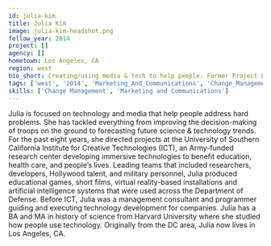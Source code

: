 ```yaml
---
id: julia-kim
title: Julia Kim
image: julia-kim-headshot.png
fellow_year: 2014
project: []
agency: []
hometown: Los Angeles, CA
region: west
bio_short: Creating/using media & tech to help people. Former Project Leader, USC Institute for Creative Technologies. History of Science/Harvard Univ.
tags: ['west', '2014', 'Marketing_And_Communications', 'Change_Management']
skills: ['Change Management', 'Marketing and Communications']
---
```


 Julia is focused on technology and media that help people address hard problems. She has tackled everything from improving the decision-making of troops on the ground to forecasting future science & technology trends. For the past eight years, she directed projects at the University of Southern California Institute for Creative Technologies (ICT), an Army-funded research center developing immersive technologies to benefit education, health care, and people’s lives. Leading teams that included researchers, developers, Hollywood talent, and military personnel, Julia produced educational games, short films, virtual reality-based installations and artificial intelligence systems that were used across the Department of Defense. Before ICT, Julia was a management consultant and programmer guiding and executing technology development for companies. Julia has a BA and MA in history of science from Harvard University where she studied how people use technology. Originally from the DC area, Julia now lives in Los Angeles, CA.
